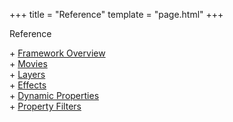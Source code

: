 +++
title = "Reference"
template = "page.html"
+++

<div class="heading-text">Reference</div>

\+ [Framework Overview](overview)<br/>
\+ [Movies](movies) <br/>
\+ [Layers](layers) <br/>
\+ [Effects](effects) <br/>
\+ [Dynamic Properties](dynamic-properties) <br/>
\+ [Property Filters](property-filters) <br/>
